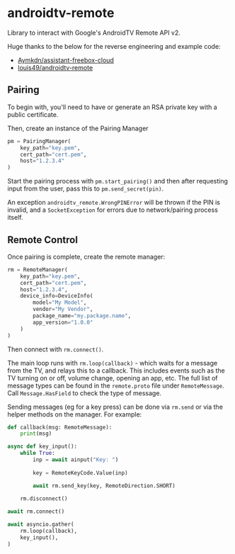 # androidtv-remote

Library to interact with Google's AndroidTV Remote API v2.

Huge thanks to the below for the reverse engineering and example code:

- [Aymkdn/assistant-freebox-cloud](https://github.com/Aymkdn/assistant-freebox-cloud/wiki/Google-TV-(aka-Android-TV)-Remote-Control-(v2))
- [louis49/androidtv-remote](https://github.com/louis49/androidtv-remote)

## Pairing

To begin with, you'll need to have or generate an RSA private key with a public certificate.

Then, create an instance of the Pairing Manager

```python
pm = PairingManager(
    key_path="key.pem",
    cert_path="cert.pem",
    host="1.2.3.4"
)
```

Start the pairing process with `pm.start_pairing()` and then after requesting input from the user, pass this to `pm.send_secret(pin)`.

An exception `androidtv_remote.WrongPINError` will be thrown if the PIN is invalid, and a `SocketException` for errors due to network/pairing process itself.

## Remote Control

Once pairing is complete, create the remote manager:

```python
rm = RemoteManager(
    key_path="key.pem",
    cert_path="cert.pem",
    host="1.2.3.4",
    device_info=DeviceInfo(
        model="My Model",
        vendor="My Vendor",
        package_name="my.package.name",
        app_version="1.0.0"
    )
)
```

Then connect with `rm.connect()`.

The main loop runs with `rm.loop(callback)` - which waits for a message from the TV, and relays this to a callback. This includes events such as the TV turning on or off, volume change, opening an app, etc. The full list of message types can be found in the `remote.proto` file under `RemoteMessage`. Call `Message.HasField` to check the type of message.

Sending messages (eg for a key press) can be done via `rm.send` or via the helper methods on the manager. For example:

```python
def callback(msg: RemoteMessage):
    print(msg)

async def key_input():
    while True:
        inp = await ainput("Key: ")
        
        key = RemoteKeyCode.Value(inp)

        await rm.send_key(key, RemoteDirection.SHORT)
    
    rm.disconnect()

await rm.connect()

await asyncio.gather(
    rm.loop(callback),
    key_input(),
)
```